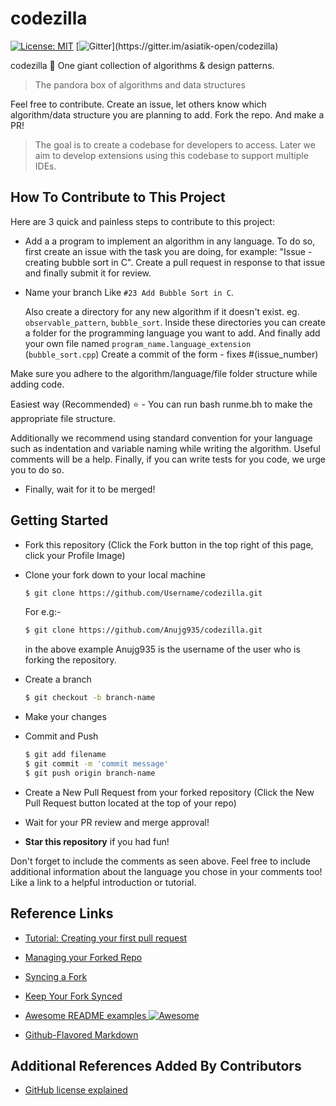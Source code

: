 # codezilla

[![License: MIT](https://img.shields.io/badge/License-MIT-green.svg)](https://opensource.org/licenses/MIT)
[![Gitter](https://img.shields.io/gitter/room/DAVFoundation/DAV-Contributors.svg?)](https://gitter.im/asiatik-open/codezilla)

codezilla 🦖 One giant collection of algorithms &amp; design patterns. 

> The pandora box of algorithms and data structures 

Feel free to contribute. Create an issue, let others know which algorithm/data structure you are planning to add. Fork the repo. And make a PR! 

> The goal is to create a codebase for developers to access. Later we aim to develop extensions using this codebase to support multiple IDEs.


## How To Contribute to This Project
Here are 3 quick and painless steps to contribute to this project:

* Add a a program to implement an algorithm in any language.
To do so, first create an issue with the task you are doing, for example: "Issue - creating bubble sort in C". Create a pull request in response to that issue and finally submit it for review.

* Name your branch Like `#23 Add Bubble Sort in C`.

	Also create a directory for any new algorithm if it doesn't exist.
	eg. `observable_pattern`, `bubble_sort`.
	Inside these directories you can create a folder for the programming language you want to add. And finally add your own file named `program_name.language_extension` (`bubble_sort.cpp`)
	Create a commit of the form - fixes #(issue_number)
		
Make sure you adhere to the algorithm/language/file folder structure while adding code.

Easiest way (Recommended) ⭐️ - You can run bash runme.bh to make the appropriate file structure.

Additionally we recommend using standard convention for your language such as indentation and variable naming while writing the algorithm. Useful comments will be a help. Finally, if you can write tests for you code, we urge you to do so.

* Finally, wait for it to be merged!

## Getting Started
* Fork this repository (Click the Fork button in the top right of this page, click your Profile Image)
* Clone your fork down to your local machine

  ```sh
  $ git clone https://github.com/Username/codezilla.git
  ```
  For e.g:-
  ```sh
  $ git clone https://github.com/Anujg935/codezilla.git
  ```
  in the above example Anujg935 is the username of the user who is forking the repository.
  
  
* Create a branch

  ```sh
  $ git checkout -b branch-name
  ```

* Make your changes

* Commit and Push

  ```sh
  $ git add filename 
  $ git commit -m 'commit message'
  $ git push origin branch-name
  ```

* Create a New Pull Request from your forked repository (Click the New Pull Request button located at the top of your repo)
* Wait for your PR review and merge approval!
* __Star this repository__ if you had fun!


Don't forget to include the comments as seen above. Feel free to include additional information about the language you chose in your comments too! Like a link to a helpful introduction or tutorial.

## Reference Links
* [Tutorial: Creating your first pull request](https://github.com/Roshanjossey/first-contributions)

* [Managing your Forked Repo](https://help.github.com/articles/fork-a-repo/)

* [Syncing a Fork](https://help.github.com/articles/syncing-a-fork/)

* [Keep Your Fork Synced](https://gist.github.com/CristinaSolana/1885435)

* [Awesome README examples ![Awesome](https://cdn.rawgit.com/sindresorhus/awesome/d7305f38d29fed78fa85652e3a63e154dd8e8829/media/badge.svg)](https://github.com/sindresorhus/awesome)

* [Github-Flavored Markdown](https://guides.github.com/features/mastering-markdown/)

## Additional References Added By Contributors

* [GitHub license explained](https://choosealicense.com)

